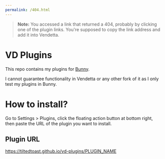 ```yaml
---
permalink: /404.html
---
```

> **Note:** You accessed a link that returned a 404, probably by clicking one of the plugin links. You're supposed to copy the link address and add it into Vendetta.

# VD Plugins
This repo contains my plugins for [Bunny](https://github.com/pyoncord/Bunny).

I cannot guarantee functionality in Vendetta or any other fork of it as I only test my plugins in Bunny.

# How to install?
Go to Settings > Plugins, click the floating action button at bottom right, then paste the URL of the plugin you want to install.

## Plugin URL
https://tiltedtoast.github.io/vd-plugins/PLUGIN_NAME